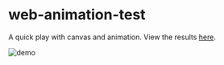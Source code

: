 # web-animation-test

A quick play with canvas and animation.  View the results [here](https://simonprickett.github.io/web-animation-test/).

![demo](demo.gif)
